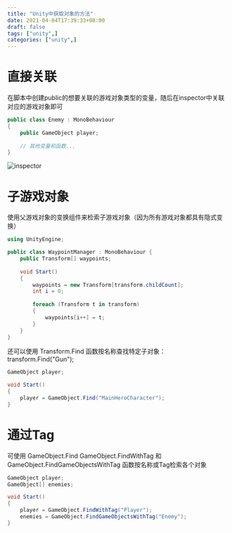 ```yaml
---
title: "Unity中获取对象的方法"
date: 2021-04-04T17:39:33+08:00
draft: false
tags: ["unity",]
categories: ["unity",]
---
```


# 直接关联
  在脚本中创建public的想要关联的游戏对象类型的变量，随后在inspector中关联对应的游戏对象即可
```c#
public class Enemy : MonoBehaviour
{
    public GameObject player;
    
    // 其他变量和函数...
}
```
![inspector](https://docs.unity.cn/cn/2020.1/uploads/Main/GameObjectPublicVar.png)
# 子游戏对象
使用父游戏对象的变换组件来检索子游戏对象（因为所有游戏对象都具有隐式变换）
```C#
using UnityEngine;

public class WaypointManager : MonoBehaviour {
    public Transform[] waypoints;
    
    void Start() 
    {
        waypoints = new Transform[transform.childCount];
        int i = 0;
        
        foreach (Transform t in transform)
        {
            waypoints[i++] = t;
        }
    }
}
```
还可以使用 Transform.Find 函数按名称查找特定子对象： transform.Find("Gun");

```c#
GameObject player;

void Start() 
{
    player = GameObject.Find("MainHeroCharacter");
}
```

# 通过Tag
可使用 GameObject.Find  GameObject.FindWithTag 和 GameObject.FindGameObjectsWithTag  函数按名称或Tag检索各个对象
```C#
GameObject player;
GameObject[] enemies;

void Start() 
{
    player = GameObject.FindWithTag("Player");
    enemies = GameObject.FindGameObjectsWithTag("Enemy");
}
```
